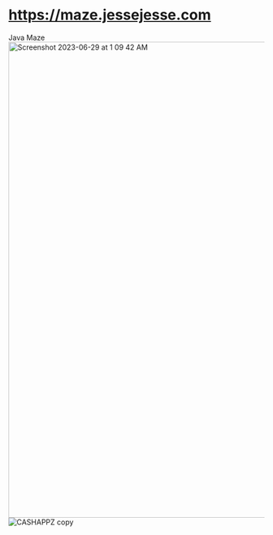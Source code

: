 # https://maze.jessejesse.com
Java Maze
<img width="935" alt="Screenshot 2023-06-29 at 1 09 42 AM" src="https://github.com/sudo-self/maze.jessejesse.com/assets/119916323/c9044d6f-6b21-4a8a-9ee6-b86ecea79dd1">
![CASHAPPZ copy](https://github.com/sudo-self/maze.jessejesse.com/assets/119916323/eaa9a534-9e22-4e17-9186-a42546311c13)
